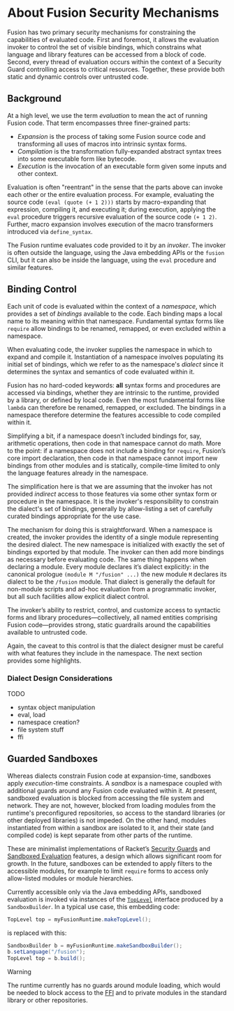 <!-- Copyright Ion Fusion contributors. All rights reserved. -->
<!-- SPDX-License-Identifier: Apache-2.0 -->

# About Fusion Security Mechanisms

Fusion has two primary security mechanisms for constraining the capabilities of evaluated code.
First and foremost, it allows the evaluation invoker to control the set of visible bindings, which
constrains what language and library features can be accessed from a block of code. Second, every
thread of evaluation occurs within the context of a Security Guard controlling access to critical
resources. Together, these provide both static and dynamic controls over untrusted code.


## Background

At a high level, we use the term *evaluation* to mean the act of running Fusion code. That term
encompasses three finer-grained parts:

* _Expansion_ is the process of taking some Fusion source code and transforming all uses of macros
  into intrinsic syntax forms.
* _Compilation_ is the transformation fully-expanded abstract syntax trees into some executable form
  like bytecode.
* _Execution_ is the invocation of an executable form given some inputs and other context.

Evaluation is often "reentrant" in the sense that the parts above can invoke each other or the
entire evaluation process. For example, evaluating the source code `(eval (quote (+ 1 2)))`
starts by macro-expanding that expression, compiling it, and executing it; during execution,
applying the `eval` procedure triggers recursive evaluation of the source code `(+ 1 2)`. Further,
macro expansion involves execution of the macro transformers introduced via `define_syntax`.

The Fusion runtime evaluates code provided to it by an *invoker*. The invoker is often outside the
language, using the Java embedding APIs or the `fusion` CLI, but it can also be inside the language,
using the `eval` procedure and similar features.


## Binding Control

Each unit of code is evaluated within the context of a *namespace*, which provides a set of
*bindings* available to the code. Each binding maps a local name to its meaning within that
namespace. Fundamental syntax forms like `require` allow bindings to be renamed, remapped, or even
excluded within a namespace.

When evaluating code, the invoker supplies the namespace in which to expand and compile it.
Instantiation of a namespace involves populating its initial set of bindings, which we refer to as
the namespace's *dialect* since it determines the syntax and semantics of code evaluated within it.

Fusion has no hard-coded keywords: **all** syntax forms and procedures are accessed via bindings,
whether they are intrinsic to the runtime, provided by a library, or defined by local code. Even the
most fundamental forms like `lambda` can therefore be renamed, remapped, or excluded. The bindings
in a namespace therefore determine the features accessible to code compiled within it.

Simplifying a bit, if a namespace doesn’t included bindings for, say, arithmetic operations, then
code in that namespace cannot do math. More to the point: if a namespace does not include a binding
for `require`, Fusion’s core import declaration, then code in that namespace cannot import new
bindings from other modules and is statically, compile-time limited to only the language features
already in the namespace.

The simplification here is that we are assuming that the invoker has not provided *indirect* access
to those features via some other syntax form or procedure in the namespace. It is the invoker's
responsibility to constrain the dialect's set of bindings, generally by allow-listing a set of
carefully curated bindings appropriate for the use case.

The mechanism for doing this is straightforward. When a namespace is created, the invoker provides
the identity of a single module representing the desired dialect. The new namespace is initialized
with exactly the set of bindings exported by that module. The invoker can then add more bindings as
necessary before evaluating code. The same thing happens when declaring a module. Every module
declares it’s dialect explicitly: in the canonical prologue `(module M "/fusion" ...)` the new
module `M` declares its dialect to be the `/fusion` module. That dialect is generally the default
for non-module scripts and ad-hoc evaluation from a programmatic invoker, but all such facilities
allow explicit dialect control.

The invoker’s ability to restrict, control, and customize access to syntactic forms and library
procedures—collectively, all named entities comprising Fusion code—provides strong, static
guardrails around the capabilities available to untrusted code.

Again, the caveat to this control is that the dialect designer must be careful with what features
they include in the namespace. The next section provides some highlights.

### Dialect Design Considerations

TODO

* syntax object manipulation
* eval, load
* namespace creation?
* file system stuff
* ffi

## Guarded Sandboxes

Whereas dialects constrain Fusion code at expansion-time, sandboxes apply _execution_-time
constraints. A _sandbox_ is a namespace coupled with additional guards around any Fusion code
evaluated within it. At present, sandboxed evaluation is blocked from accessing the file system and
network. They are not, however, blocked from loading modules from the runtime's preconfigured
repositories, so access to the standard libraries (or other deployed libraries) is not impeded. On
the other hand, modules instantiated from within a sandbox are isolated to it, and their state
(and compiled code) is kept separate from other parts of the runtime.

These are minimalist implementations of Racket’s [Security Guards][] and [Sandboxed Evaluation][]
features, a design which allows significant room for growth. In the future, sandboxes can be
extended to apply filters to the accessible modules, for example to limit `require` forms to access
only allow-listed modules or module hierarchies.

Currently accessible only via the Java embedding APIs, sandboxed evaluation is invoked via instances
of the [`TopLevel`][TopLevel] interface produced by a `SandboxBuilder`. In a typical use case, this
embedding code:

```java
TopLevel top = myFusionRuntime.makeTopLevel();
```

is replaced with this:

```java
SandboxBuilder b = myFusionRuntime.makeSandboxBuilder();
b.setLanguage("/fusion");
TopLevel top = b.build();
```

> [!WARNING]
> The runtime currently has no guards around module loading, which would be needed to block access
> to the [FFI][] and to private modules in the standard library or other repositories.

[Sandboxed Evaluation]: https://docs.racket-lang.org/reference/Sandboxed_Evaluation.html
[Security Guards]:      https://docs.racket-lang.org/reference/securityguards.html

[FFI]:      https://github.com/ion-fusion/fusion-java/blob/main/fusion/src/fusion/ffi/java.fusion
[TopLevel]: https://github.com/ion-fusion/fusion-java/blob/main/src/com/amazon/fusion/TopLevel.java
